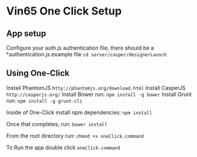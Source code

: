 Vin65 One Click Setup
=============

## App setup
Configure your auth.js authentication file, there should be a *authentication.js.example file
`cd server/casper/designerLaunch`

## Using One-Click

Install PhantomJS `http://phantomjs.org/download.html`
Install CasperJS `http://casperjs.org/`
Install Bower run: `npm install -g bower`
Install Grunt run: `npm install -g grunt-cli`

Inside of One-Click install npm dependencies:
`npm install`

Once that completes, run:
`bower install`

From the root directory run:
`chmod +x oneClick.command`

To Run the app double click `oneClick.command`

